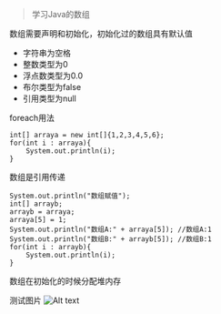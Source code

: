 <!--
author: cailinhan
date: 2016-04-06
title: java数组
tags: java
category: java
status: publish
summary: 你好！GitBlog
-->

>学习Java的数组

数组需要声明和初始化，初始化过的数组具有默认值
- 字符串为空格
- 整数类型为0
- 浮点数类型为0.0
- 布尔类型为false
- 引用类型为null


foreach用法
```
int[] arraya = new int[]{1,2,3,4,5,6};
for(int i : arraya){
    System.out.println(i);
}
```

数组是引用传递
```
System.out.println("数组赋值");
int[] arrayb;
arrayb = arraya;
arraya[5] = 1;
System.out.println("数组A:" + arraya[5]); //数组A:1
System.out.println("数组B:" + arrayb[5]); //数组B:1
for(int i : arrayb){
    System.out.println(i);
}
```

数组在初始化的时候分配堆内存

测试图片
![Alt text](http://7xsotn.com2.z0.glb.clouddn.com/test1.jpeg "Optional title")